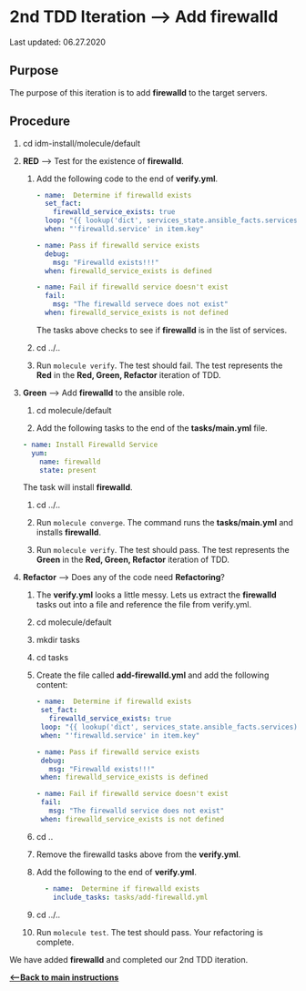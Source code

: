 # 2nd TDD Iteration --> Add firewalld

Last updated: 06.27.2020

## Purpose

The purpose of this iteration is to add **firewalld** to the target servers.

## Procedure
1. cd idm-install/molecule/default

1. **RED** --> Test for the existence of **firewalld**.
    
    1. Add the following code to the end of **verify.yml**.
        
        ```yaml
        - name:  Determine if firewalld exists
          set_fact:
            firewalld_service_exists: true
          loop: "{{ lookup('dict', services_state.ansible_facts.services) }}"
          when: "'firewalld.service' in item.key"
    
        - name: Pass if firewalld service exists
          debug:
            msg: "Firewalld exists!!!"
          when: firewalld_service_exists is defined
    
        - name: Fail if firewalld service doesn't exist
          fail:
            msg: "The firewalld servece does not exist"
          when: firewalld_service_exists is not defined
        ```
           
        The tasks above checks to see if **firewalld** is in the list of
        services.
    1. cd ../..
    1. Run `molecule verify`.  The test should fail.  The test represents
       the **Red** in the **Red, Green, Refactor** iteration of TDD.

1. **Green** --> Add **firewalld** to the ansible role.
     
    1. cd molecule/default
        
    1. Add the following tasks to the end of the **tasks/main.yml** file.
        
    ```yaml
    - name: Install Firewalld Service
      yum:
        name: firewalld
        state: present
    ```   
           
    The task will install **firewalld**.
        
    1. cd ../..
    
    1. Run `molecule converge`.  The command runs the **tasks/main.yml**
    and installs **firewalld**.
    
    1. Run `molecule verify`. The test should pass.  The test represents
    the **Green** in the **Red, Green, Refactor** iteration of TDD.

1. **Refactor** --> Does any of the code need **Refactoring**?

    1. The **verify.yml** looks a little messy.  Lets us extract the **firewalld**
        tasks out into a file and reference the file from verify.yml.
        
    1. cd molecule/default
        
    1. mkdir tasks
        
    1. cd tasks
        
    1. Create the file called **add-firewalld.yml** and add the following content:
        
        ```yaml
       - name:  Determine if firewalld exists
         set_fact:
           firewalld_service_exists: true
         loop: "{{ lookup('dict', services_state.ansible_facts.services) }}"
         when: "'firewalld.service' in item.key"
       
       - name: Pass if firewalld service exists
         debug:
           msg: "Firewalld exists!!!"
         when: firewalld_service_exists is defined
       
       - name: Fail if firewalld service doesn't exist
         fail:
           msg: "The firewalld service does not exist"
         when: firewalld_service_exists is not defined
    
       ```
        
    1. cd ..
        
    1. Remove the firewalld tasks above from the **verify.yml**.
        
    1. Add the following to the end of **verify.yml**.
        
        ```yaml
          - name:  Determine if firewalld exists
            include_tasks: tasks/add-firewalld.yml
       ```          
           
    1. cd ../..
    1. Run `molecule test`.  The test should pass.  Your refactoring is complete.

We have added **firewalld** and completed our 2nd TDD iteration.

[**<--Back to main instructions**](../readme.md#2ndTDD)